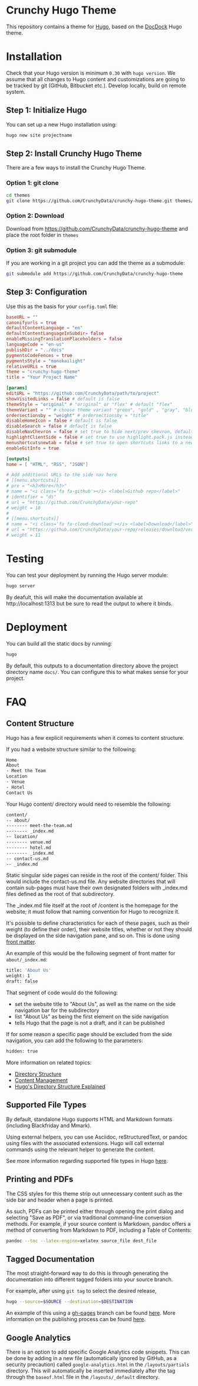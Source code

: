 # Crunchy Hugo Theme

This repository contains a theme for [Hugo](https://gohugo.io/), based on the [DocDock](http://docdock.netlify.com/) Hugo theme.

# Installation

Check that your Hugo version is minimum `0.30` with `hugo version`. We assume that all changes to Hugo content and customizations are going to be tracked by git (GitHub, Bitbucket etc.). Develop locally, build on remote system.

## Step 1: Initialize Hugo

You can set up a new Hugo installation using:

```sh
hugo new site projectname
```

## Step 2: Install Crunchy Hugo Theme

There are a few ways to install the Crunchy Hugo Theme.

### Option 1: git clone

```sh
cd themes
git clone https://github.com/CrunchyData/crunchy-hugo-theme.git themes/crunchy-hugo-theme
```

### Option 2: Download

Download from https://github.com/CrunchyData/crunchy-hugo-theme and place the root folder in `themes`

### Option 3: git submodule

If you are working in a git project you can add the theme as a submodule:

```sh
git submodule add https://github.com/CrunchyData/crunchy-hugo-theme
```

## Step 3: Configuration

Use this as the basis for your `config.toml` file:

```toml
baseURL = ""
canonifyurls = true
defaultContentLanguage = "en"
defaultContentLanguageInSubdir= false
enableMissingTranslationPlaceholders = false
languageCode = "en-us"
publishDir = "../docs"
pygmentsCodeFences = true
pygmentsStyle = "monokailight"
relativeURLs = true
theme = "crunchy-hugo-theme"
title = "Your Project Name"

[params]
editURL = "https://github.com/CrunchyData/path/to/project"
showVisitedLinks = false # default is false
themeStyle = "original" # "original" or "flex" # default "flex"
themeVariant = "" # choose theme variant "green", "gold" , "gray", "blue" (default)
ordersectionsby = "weight" # ordersectionsby = "title"
disableHomeIcon = false # default is false
disableSearch = false # default is false
disableNavChevron = false # set true to hide next/prev chevron, default is false
highlightClientSide = false # set true to use highlight.pack.js instead of the default hugo chroma highlighter
menushortcutsnewtab = false # set true to open shortcuts links to a new tab/window
enableGitInfo = true

[outputs]
home = [ "HTML", "RSS", "JSON"]

# Add additional URLs to the side nav here
# [[menu.shortcuts]]
# pre = "<h3>More</h3>"
# name = "<i class='fa fa-github'></i> <label>Github repo</label>"
# identifier = "ds"
# url = "https://github.com/CrunchyData/your-repo"
# weight = 10
#
# [[menu.shortcuts]]
# name = "<i class='fa fa-cloud-download'></i> <label>Download</label>"
# url = "https://github.com/CrunchyData/your-repo/releases/download/version/your-repo.2.6.tar.gz"
# weight = 11
```

# Testing

You can test your deployment by running the Hugo server module:

```sh
hugo server
```

By deafult, this will make the documentation available at http://localhost:1313 but be sure to read the output to where it binds.

# Deployment

You can build all the static docs by running:

```sh
hugo
```

By default, this outputs to a documentation directory above the project directory name `docs/`. You can configure this to what makes sense for your project.

# FAQ

## Content Structure

Hugo has a few explicit requirements when it comes to content structure.

If you had a website structure similar to the following:

```sh
Home
About
- Meet the Team
Location
- Venue
- Hotel
Contact Us
```
Your Hugo content/ directory would need to resemble the following:

```sh
content/
-- about/
-------- meet-the-team.md
-------- _index.md
-- location/
-------- venue.md
-------- hotel.md
-------- _index.md
-- contact-us.md
-- _index.md
```

Static singular side pages can reside in the root of the content/ folder. This would include the contact-us.md file. Any website directories that will contain sub-pages must have their own designated folders with \_index.md files defined as the root of that subdirectory.

The \_index.md file itself at the root of /content is the homepage for the website; it must follow that naming convention for Hugo to recognize it.

It's possible to define characteristics for each of these pages, such as their weight (to define their order), their website titles, whether or not they should be displayed on the side navigation pane, and so on. This is done using [front matter](https://gohugo.io/content-management/front-matter/).

An example of this would be the following segment of front matter for `about/_index.md`:

```sh
title: 'About Us'
weight: 1
draft: false
```

That segment of code would do the following:
- set the website title to "About Us", as well as the name on the side navigation bar for the subdirectory
- list "About Us" as being the first element on the side navigation
- tells Hugo that the page is not a draft, and it can be published

If for some reason a specific page should be excluded from the side navigation, you can add the following to the parameters:

```sh
hidden: true
```

More information on related topics:
- [Directory Structure](https://gohugo.io/getting-started/directory-structure/)
- [Content Management](https://gohugo.io/content-management/)
- [Hugo's Directory Structure Explained](https://www.jakewiesler.com/blog/hugo-directory-structure/)

## Supported File Types

By default, standalone Hugo supports HTML and Markdown formats (including Blackfriday and Mmark).

Using external helpers, you can use Asciidoc, reStructuredText, or pandoc using files with the associated extensions. Hugo will call external commands using the relevant helper to generate the content.

See more information regarding supported file types in Hugo [here](https://gohugo.io/content-management/formats/).

## Printing and PDFs

The CSS styles for this theme strip out unnecessary content such as the side bar and header when a page is printed.

As such, PDFs can be printed either through opening the print dialog and selecting "Save as PDF", or via traditional command-line conversion methods. For example, if your source content is Markdown, pandoc offers a method of converting from Markdown to PDF, including a Table of Contents:

```sh
pandoc --toc --latex-engine=xelatex source_file dest_file
```

## Tagged Documentation

The most straight-forward way to do this is through generating the documentation into different tagged folders into your source branch.

For example, after using `git tag` to select the desired release,

```sh
hugo --source=$SOURCE --destination=$DESTINATION
```

An example of this using a [gh-pages](https://help.github.com/articles/configuring-a-publishing-source-for-github-pages/#enabling-github-pages-to-publish-your-site-from-master-or-gh-pages) branch can be found [here](https://github.com/CrunchyData/crunchy-containers/tree/gh-pages). More information on the publishing process can be found [here](https://gohugo.io/hosting-and-deployment/hosting-on-github/#deployment-of-project-pages-from-your-gh-pages-branch).

## Google Analytics

There is an option to add specific Google Analytics code snippets. This can be done by adding in a new file (automatically ignored by GitHub, as a security precaution) called `google-analytics.html` in the `/layouts/partials` directory. This will automatically be inserted immediately after the <head> tag through the `baseof.html` file in the `/layouts/_default` directory.
